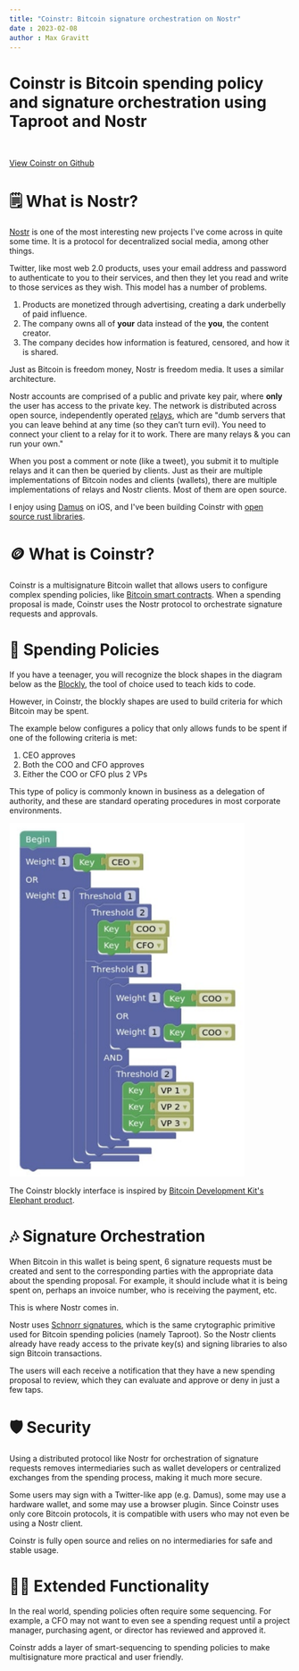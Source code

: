 ```yaml
---
title: "Coinstr: Bitcoin signature orchestration on Nostr"
date : 2023-02-08
author : Max Gravitt
---
```


# Coinstr is Bitcoin spending policy and signature orchestration using Taproot and Nostr

<br />

[View Coinstr on Github](https://github.com/3yekn/coinstr)

# 🗒️ What is Nostr?
[Nostr](https://nostr-resources.com/) is one of the most interesting new projects I've come across in quite some time. It is a protocol for decentralized social media, among other things. 

Twitter, like most web 2.0 products, uses your email address and password to authenticate to you to their services, and then they let you read and write to those services as they wish. This model has a number of problems.
1. Products are monetized through advertising, creating a dark underbelly of paid influence.
2. The company owns all of **your** data instead of the **you**, the content creator.
3. The company decides how information is featured, censored, and how it is shared.

Just as Bitcoin is freedom money, Nostr is freedom media. It uses a similar architecture.

Nostr accounts are comprised of a public and private key pair, where **only** the user has access to the private key. The network is distributed across open source, independently operated [relays](https://nostr-resources.com/#relays), which are "dumb servers that you can leave behind at any time (so they can’t turn evil). You need to connect your client to a relay for it to work. There are many relays & you can run your own."

When you post a comment or note (like a tweet), you submit it to multiple relays and it can then be queried by clients. Just as their are multiple implementations of Bitcoin nodes and clients (wallets), there are multiple implementations of relays and Nostr clients. Most of them are open source. 

I enjoy using [Damus](https://damus.io) on iOS, and I've been building Coinstr with [open source rust libraries](https://github.com/rust-nostr/nostr). 

# 🪙 What is Coinstr? 
Coinstr is a multisignature Bitcoin wallet that allows users to configure complex spending policies, like [Bitcoin smart contracts](https://river.com/learn/what-are-bitcoin-smart-contracts/). When a spending proposal is made, Coinstr uses the Nostr protocol to orchestrate signature requests and approvals. 

# 💸 Spending Policies
If you have a teenager, you will recognize the block shapes in the diagram below as the [Blockly](https://developers.google.com/blockly), the tool of choice used to teach kids to code.

However, in Coinstr, the blockly shapes are used to build criteria for which Bitcoin may be spent. 

The example below configures a policy that only allows funds to be spent if one of the following criteria is met: 
1. CEO approves 
2. Both the COO and CFO approves
3. Either the COO or CFO plus 2 VPs

This type of policy is commonly known in business as a delegation of authority, and these are standard operating procedures in most corporate environments. 

![Example Spending Policy](spending-policies.png)

The Coinstr blockly interface is inspired by [Bitcoin Development Kit's Elephant product](https://github.com/bitcoindevkit/elephant).

# 🎶 Signature Orchestration
When Bitcoin in this wallet is being spent, 6 signature requests must be created and sent to the corresponding parties with the appropriate data about the spending proposal. For example, it should include what it is being spent on, perhaps an invoice number, who is receiving the payment, etc. 

This is where Nostr comes in. 

Nostr uses [Schnorr signatures](https://river.com/learn/what-are-schnorr-signatures/), which is the same crytographic primitive used for Bitcoin spending policies (namely Taproot). So the Nostr clients already have ready access to the private key(s) and signing libraries to also sign Bitcoin transactions.

The users will each receive a notification that they have a new spending proposal to review, which they can evaluate and approve or deny in just a few taps. 

# 🛡️ Security
Using a distributed protocol like Nostr for orchestration of signature requests removes intermediaries such as wallet developers or centralized exchanges from the spending process, making it much more secure. 

Some users may sign with a Twitter-like app (e.g. Damus), some may use a hardware wallet, and some may use a browser plugin. Since Coinstr uses only core Bitcoin protocols, it is compatible with users who may not even be using a Nostr client. 

Coinstr is fully open source and relies on no intermediaries for safe and stable usage. 

# 👨‍💼 Extended Functionality 
In the real world, spending policies often require some sequencing. For example, a CFO may not want to even see a spending request until a project manager, purchasing agent, or director has reviewed and approved it. 

Coinstr adds a layer of smart-sequencing to spending policies to make multisignature more practical and user friendly.

